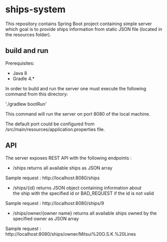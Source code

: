 # ships-system

This repository contains Spring Boot project containing simple server  
which goal is to provide ships information from static JSON file (located in the resources folder).

## build and run

Prerequisites:
- Java 8
- Gradle 4.*

In order to build and run the server one must execute the following command from this directory: 

'./gradlew bootRun'

This command will run the server on port 8080 of the local machine.

The default port could be configured from /src/main/resources/application.properties file.

## API 

The server exposes REST API with the following endpoints :  

- /ships returns all available ships as JSON array  

Sample request : http://localhost:8080/ships

- /ships/{id} returns JSON object containing information about  
              the ship with the specified id or BAD_REQUEST if the id is not valid  

Sample request : http://localhost:8080/ships/9

- /ships/owner/{owner name} returns all available ships owned by the specified owner as JSON array

Sample request : http://localhost:8080/ships/owner/Mitsui%20O.S.K.%20Lines
